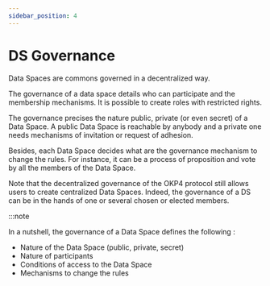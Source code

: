 ```yaml
---
sidebar_position: 4
---
```


# DS Governance

Data Spaces are commons governed in a decentralized way.

The governance of a data space details who can participate and the membership mechanisms.
It is possible to create roles with restricted rights.  

The governance precises the nature public, private (or even secret) of a Data Space. A public Data Space is reachable by anybody and a private one needs mechanisms of invitation or request of adhesion.

Besides, each Data Space decides what are the governance mechanism to change the rules. For instance, it can be a process of proposition and vote by all the members of the Data Space.

Note that the decentralized governance of the OKP4 protocol still allows users to create centralized Data Spaces. Indeed, the governance of a DS can be in the hands of one or several chosen or elected members.

:::note

In a nutshell, the governance of a Data Space defines the following :

-	Nature of the Data Space (public, private, secret)
-	Nature of participants
-	Conditions of access to the Data Space
-	Mechanisms to change the rules
